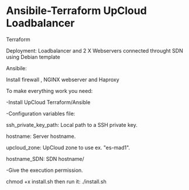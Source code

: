 # Ansibile-Terraform UpCloud Loadbalancer

Terraform 

Deployment: Loadbalancer and 2 X Webservers connected throught SDN using Debian template


Ansibile:

Install firewall , NGINX webserver and Haproxy  




To make everything work you need:

-Install UpCloud Terraform/Ansible 



-Configuration variables file:

ssh_private_key_path: 	Local path to a SSH private key.

hostname: 	Server hostname.

upcloud_zone: 	UpCloud zone to use ex. "es-mad1".  

hostname_SDN: SDN hostname/



-Give the execution permission.

chmod +x install.sh
then run it:
./install.sh

 
 
